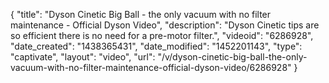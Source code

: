 {
    "title": "Dyson Cinetic Big Ball - the only vacuum with no filter maintenance - Official Dyson Video",
    "description": "Dyson Cinetic tips are so efficient there is no need for a pre-motor filter.",
    "videoid": "6286928",
    "date_created": "1438365431",
    "date_modified": "1452201143",
    "type": "captivate",
    "layout": "video",
    "url": "\/v\/dyson-cinetic-big-ball-the-only-vacuum-with-no-filter-maintenance-official-dyson-video\/6286928"
}